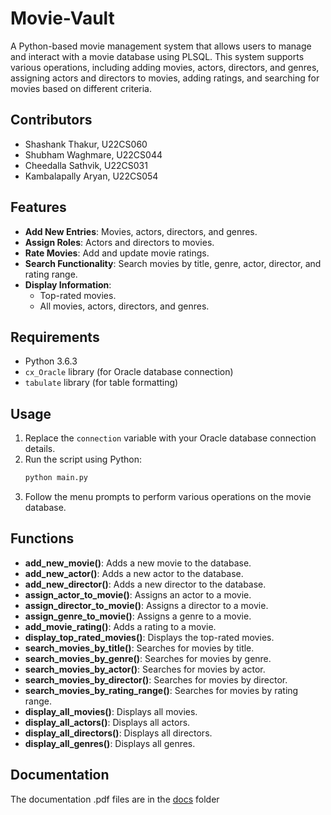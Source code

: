 # Movie-Vault
A Python-based movie management system that allows users to manage and interact with a movie database using PLSQL. This system supports various operations, including adding movies, actors, directors, and genres, assigning actors and directors to movies, adding ratings, and searching for movies based on different criteria.

## Contributors
- Shashank Thakur, U22CS060
- Shubham Waghmare, U22CS044
- Cheedalla Sathvik, U22CS031
- Kambalapally Aryan, U22CS054


## Features

- **Add New Entries**: Movies, actors, directors, and genres.
- **Assign Roles**: Actors and directors to movies.
- **Rate Movies**: Add and update movie ratings.
- **Search Functionality**: Search movies by title, genre, actor, director, and rating range.
- **Display Information**:
  - Top-rated movies.
  - All movies, actors, directors, and genres.

## Requirements

- Python 3.6.3
- `cx_Oracle` library (for Oracle database connection)
- `tabulate` library (for table formatting)

## Usage

1. Replace the `connection` variable with your Oracle database connection details.
2. Run the script using Python:
   ```bash
   python main.py
   ```
3. Follow the menu prompts to perform various operations on the movie database.

## Functions

- **add_new_movie()**: Adds a new movie to the database.
- **add_new_actor()**: Adds a new actor to the database.
- **add_new_director()**: Adds a new director to the database.
- **assign_actor_to_movie()**: Assigns an actor to a movie.
- **assign_director_to_movie()**: Assigns a director to a movie.
- **assign_genre_to_movie()**: Assigns a genre to a movie.
- **add_movie_rating()**: Adds a rating to a movie.
- **display_top_rated_movies()**: Displays the top-rated movies.
- **search_movies_by_title()**: Searches for movies by title.
- **search_movies_by_genre()**: Searches for movies by genre.
- **search_movies_by_actor()**: Searches for movies by actor.
- **search_movies_by_director()**: Searches for movies by director.
- **search_movies_by_rating_range()**: Searches for movies by rating range.
- **display_all_movies()**: Displays all movies.
- **display_all_actors()**: Displays all actors.
- **display_all_directors()**: Displays all directors.
- **display_all_genres()**: Displays all genres.

## Documentation

The documentation .pdf files are in the [docs](docs) folder
